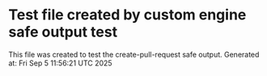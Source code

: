 # Test file created by custom engine safe output test
This file was created to test the create-pull-request safe output.
Generated at: Fri Sep  5 11:56:21 UTC 2025
